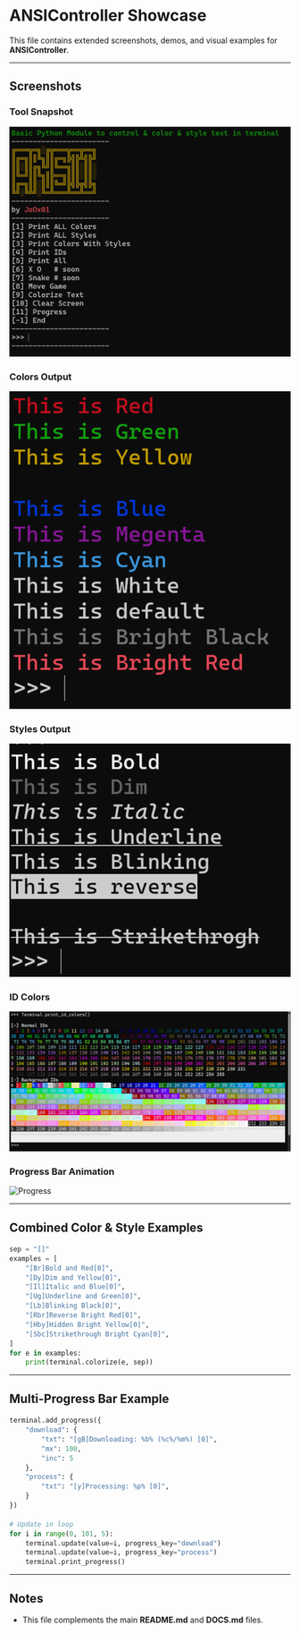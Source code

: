 # ANSIController Showcase

This file contains extended screenshots, demos, and visual examples for **ANSIController**.

---

## Screenshots

### Tool Snapshot
![Tool](ANSIController/tests/tool.png)

### Colors Output
![Colors Output](ANSIController/tests/test_colors_out.png)

### Styles Output
![Styles Output](ANSIController/tests/test_styles_out.png)

### ID Colors
![IDs](ANSIController/tests/test_ids.png)

### Progress Bar Animation
![Progress](ANSIController/tests/test_progress.gif)

---

## Combined Color & Style Examples

```python
sep = "[]"
examples = [
    "[Br]Bold and Red[0]",
    "[Dy]Dim and Yellow[0]",
    "[Il]Italic and Blue[0]",
    "[Ug]Underline and Green[0]",
    "[Lb]Blinking Black[0]",
    "[Rbr]Reverse Bright Red[0]",
    "[Hby]Hidden Bright Yellow[0]",
    "[Sbc]Strikethrough Bright Cyan[0]",
]
for e in examples:
    print(terminal.colorize(e, sep))
```

---

## Multi-Progress Bar Example

```python
terminal.add_progress({
    "download": {
        "txt": "[gB]Downloading: %b% (%c%/%m%) [0]",
        "mx": 100,
        "inc": 5
    },
    "process": {
        "txt": "[y]Processing: %p% [0]",
    }
})

# Update in loop
for i in range(0, 101, 5):
    terminal.update(value=i, progress_key="download")
    terminal.update(value=i, progress_key="process")
    terminal.print_progress()
```

---

## Notes 
- This file complements the main **README.md** and **DOCS.md** files.
